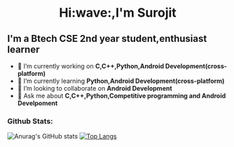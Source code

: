 <h1 align="center">Hi:wave:,I'm Surojit</h1>   
<h2>I'm a Btech CSE 2nd year student,enthusiast learner</h2> 

- 🔭 I’m currently working on **C,C++,Python,Android Development(cross-platform)**
- 🌱 I’m currently learning **Python,Android Development(cross-platform)**
- 👯 I’m looking to collaborate on **Android Development**
- 💬 Ask me about **C,C++,Python,Competitive programming and Android Develpoment**


<h3>Github Stats:</h3>


![Anurag's GitHub stats](https://github-readme-stats.vercel.app/api?username=thesurojit-das&show_icons=true&theme=calm&hide=contribs,prs)	[![Top Langs](https://github-readme-stats.vercel.app/api/top-langs/?username=thesurojit-das&layout=compact&theme=calm )](https://github.com/anuraghazra/github-readme-stats)

 







